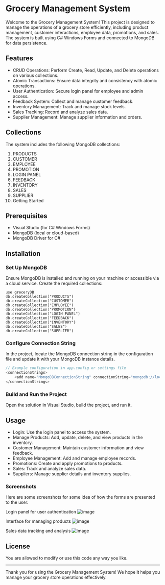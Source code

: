 # Grocery Management System
Welcome to the Grocery Management System! This project is designed to manage the operations of a grocery store efficiently, including product management, customer interactions, employee data, promotions, and sales. The system is built using C# Windows Forms and connected to MongoDB for data persistence.

## Features
+ CRUD Operations: Perform Create, Read, Update, and Delete operations on various collections.
+ Atomic Transactions: Ensure data integrity and consistency with atomic operations.
+ User Authentication: Secure login panel for employee and admin access.
+ Feedback System: Collect and manage customer feedback.
+ Inventory Management: Track and manage stock levels.
+ Sales Tracking: Record and analyze sales data.
+ Supplier Management: Manage supplier information and orders.
## Collections
The system includes the following MongoDB collections:

1. PRODUCTS
2. CUSTOMER
3. EMPLOYEE
4. PROMOTION
5. LOGIN PANEL
6. FEEDBACK
7. INVENTORY
8. SALES
9. SUPPLIER
10. Getting Started
## Prerequisites
+ Visual Studio (for C# Windows Forms)
+ MongoDB (local or cloud-based)
+ MongoDB Driver for C#
## Installation
### Set Up MongoDB
Ensure MongoDB is installed and running on your machine or accessible via a cloud service. Create the required collections:

```MongoDB Shell
use groceryDB
db.createCollection("PRODUCTS")
db.createCollection("CUSTOMER")
db.createCollection("EMPLOYEE")
db.createCollection("PROMOTION")
db.createCollection("LOGIN PANEL")
db.createCollection("FEEDBACK")
db.createCollection("INVENTORY")
db.createCollection("SALES")
db.createCollection("SUPPLIER")
```

### Configure Connection String

In the project, locate the MongoDB connection string in the configuration file and update it with your MongoDB instance details.

``` csharp
// Example configuration in app.config or settings file
<connectionStrings>
    <add name="MongoDBConnectionString" connectionString="mongodb://localhost:27017/groceryDB" />
</connectionStrings>
```
### Build and Run the Project

Open the solution in Visual Studio, build the project, and run it.

## Usage
+ Login: Use the login panel to access the system.
+ Manage Products: Add, update, delete, and view products in the inventory.
+ Customer Management: Maintain customer information and view feedback.
+ Employee Management: Add and manage employee records.
+ Promotions: Create and apply promotions to products.
+ Sales: Track and analyze sales data.
+ Suppliers: Manage supplier details and inventory supplies.
### Screenshots
Here are some screenshots for some idea of how the forms are presented to the user.

Login panel for user authentication
![image](https://github.com/ahmedscriptizer/Grocery_Management_Sytem/assets/142499778/e0087178-d49f-4ae7-9368-b6ad1d016ffc)

Interface for managing products
![image](https://github.com/ahmedscriptizer/Grocery_Management_Sytem/assets/142499778/9518c436-c8a9-4e00-8d14-d9e466474057)

Sales data tracking and analysis
![image](https://github.com/ahmedscriptizer/Grocery_Management_Sytem/assets/142499778/da3e4256-6ee2-4044-897b-cec7fb9b91c9)

## License
You are allowed to modify or use this code any way you like.

***
Thank you for using the Grocery Management System! We hope it helps you manage your grocery store operations effectively.

